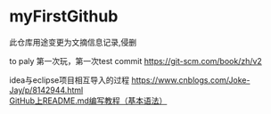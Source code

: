 # myFirstGithub

 此仓库用途变更为文摘信息记录,侵删
 
 to paly
 第一次玩，第一次test commit
 https://git-scm.com/book/zh/v2
 
 idea与eclipse项目相互导入的过程 https://www.cnblogs.com/Joke-Jay/p/8142944.html<br />
 [GitHub上README.md编写教程（基本语法）](https://blog.csdn.net/qq_31796651/article/details/80803599)
